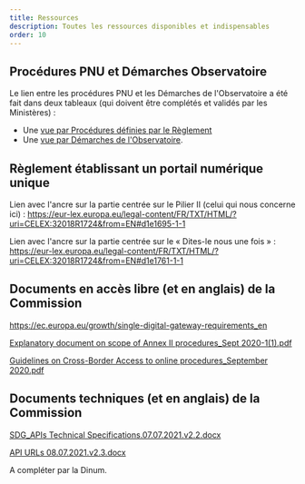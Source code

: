 ```yaml
---
title: Ressources
description: Toutes les ressources disponibles et indispensables
order: 10
---
```



## Procédures PNU et Démarches Observatoire 

Le lien entre les procédures PNU et les Démarches de l'Observatoire a été fait dans deux tableaux (qui doivent être complétés et validés par les Ministères) :

* Une [vue par Procédures définies par le Règlement](https://airtable.com/shrHA6vtsvmvEJygE/tblkvBZs4Hwj5JDhF)
* Une [vue par Démarches de l'Observatoire](https://airtable.com/shrFh9LF94qois3sm).

## Règlement établissant un portail numérique unique

Lien avec l'ancre sur la partie centrée sur le Pilier II (celui qui nous concerne ici) : https://eur-lex.europa.eu/legal-content/FR/TXT/HTML/?uri=CELEX:32018R1724&from=EN#d1e1695-1-1

Lien avec l'ancre sur la partie centrée sur le « Dites-le nous une fois » : https://eur-lex.europa.eu/legal-content/FR/TXT/HTML/?uri=CELEX:32018R1724&from=EN#d1e1761-1-1

## Documents en accès libre (et en anglais) de la Commission 

https://ec.europa.eu/growth/single-digital-gateway-requirements_en

[Explanatory document on scope of Annex II procedures_Sept 2020-1(1).pdf](https://github.com/DISIC/design.numerique.gouv.fr/files/7849089/Explanatory.document.on.scope.of.Annex.II.procedures_Sept.2020-1.1.pdf)

[Guidelines on Cross-Border Access to online procedures_September 2020.pdf](https://github.com/DISIC/design.numerique.gouv.fr/files/7849091/Guidelines.on.Cross-Border.Access.to.online.procedures_September.2020.pdf)

## Documents techniques (et en anglais) de la Commission 

[SDG_APIs Technical Specifications.07.07.2021.v2.2.docx](https://github.com/DISIC/design.numerique.gouv.fr/files/7856412/SDG_APIs.Technical.Specifications.07.07.2021.v2.2.docx)

[API URLs 08.07.2021.v2.3.docx](https://github.com/DISIC/design.numerique.gouv.fr/files/7856415/API.URLs.08.07.2021.v2.3.docx)


<div class="fr-highlight">
	<p>  A compléter par la Dinum.
	</p>
</div>

